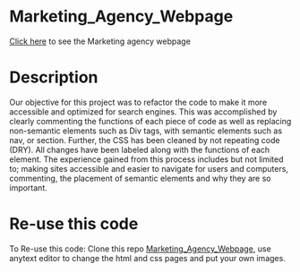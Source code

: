 # Marketing_Agency_Webpage

[Click here](https://shangfii.github.io/Marketing_Agency_Webpage/) to see the Marketing agency webpage

# Description 

Our objective for this project was to refactor the code to make it more accessible and optimized for search engines. This was accomplished by clearly commenting the functions of each piece of code as well as replacing non-semantic elements such as Div tags, with semantic elements such as nav, or section. Further, the CSS has been cleaned by not repeating code (DRY). All changes have been labeled along with the functions of each element. The experience gained from this process includes but not limited to; making sites accessible and easier to navigate for users and computers, commenting, the placement of semantic elements and why they are so important.

# Re-use this code 

To Re-use this code: Clone this repo [Marketing_Agency_Webpage](https://github.com/shangfii/Marketing_Agency_Webpage), use anytext editor to change the html and css pages and put your own images.
